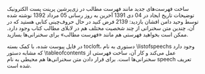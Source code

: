 ساخت فهرست‌های جدید مانند فهرست مطالب در زی‌پرشین
 پرینت	 پست الکترونیک توضیحات تاریخ ایجاد در 04 دی 1391	 آخرین به روز رسانی 05 مرداد 1392	 نوشته شده توسط وحید دامن ‌افشان	 بازدید: 2139
فرض کنید در حال حروف‌چینی کتابی هستید که در آن، چندین متن سخنرانی از چند شخصیت مختلف هم در لابلای مطالب کتاب وجود دارد. ممکن است بخواهید فهرستی هم مانند «فهرست مطالب» برای سخنرانی‌ها بسازید.

در فایل پیوست شده، با کمک بسته tocloft، دستوری به نام ‎‎\listofspeech‎s‎ وجود دارد که مشابه دستور ‎‎\tableofcontents‎‎ عمل می‌کند و کار آن، ساخت فهرستی از سخنرانی‌ها است. برای قرار دادن متن سخنرانی‌‌ها هم محیطی به نام speech تعریف شده است.